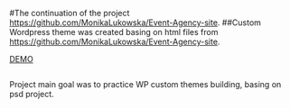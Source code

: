 #The continuation of the project https://github.com/MonikaLukowska/Event-Agency-site. 
##Custom Wordpress theme was created basing on html files from https://github.com/MonikaLukowska/Event-Agency-site. 

[DEMO](http://studiomb.fronaweb.pl/)

<img src="">

Project main goal was to practice WP custom themes building, basing on psd project.